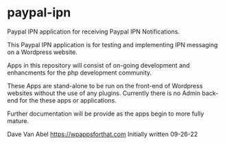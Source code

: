# paypal-ipn
 Paypal IPN application for receiving Paypal IPN Notifications.

 This Paypal IPN application is for testing and implementing IPN messaging
 on a Wordpress website.
 
 Apps in this repository will consist of on-going development and enhancments
 for the php development community.

 These Apps are stand-alone to be run on the front-end of Wordpress websites
 without the use of any plugins. Currently there is no Admin back-end for the
 these apps or applications.

 Further documentation will be provide as the apps begin to more fully mature.

 Dave Van Abel
 https://wpappsforthat.com
 Initially written 09-26-22
 
